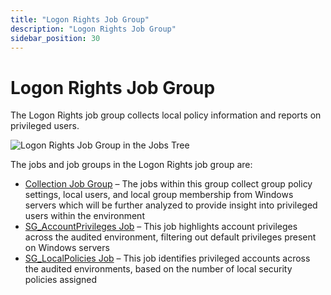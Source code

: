 ```yaml
---
title: "Logon Rights Job Group"
description: "Logon Rights Job Group"
sidebar_position: 30
---
```


# Logon Rights Job Group

The Logon Rights job group collects local policy information and reports on privileged users.

![Logon Rights Job Group in the Jobs Tree](/images/accessanalyzer/12.0/solutions/windows/privilegedaccounts/logonrights/jobstree.webp)

The jobs and job groups in the Logon Rights job group are:

- [Collection Job Group](/docs/accessanalyzer/12.0/solutions/windows/privilegedaccounts/logonrights/collection/overview.md) – The jobs within this group collect group policy
  settings, local users, and local group membership from Windows servers which will be further
  analyzed to provide insight into privileged users within the environment
- [SG_AccountPrivileges Job](/docs/accessanalyzer/12.0/solutions/windows/privilegedaccounts/logonrights/sg_accountprivileges.md) – This job highlights account privileges
  across the audited environment, filtering out default privileges present on Windows servers
- [SG_LocalPolicies Job](/docs/accessanalyzer/12.0/solutions/windows/privilegedaccounts/logonrights/sg_localpolicies.md) – This job identifies privileged accounts across the
  audited environments, based on the number of local security policies assigned
